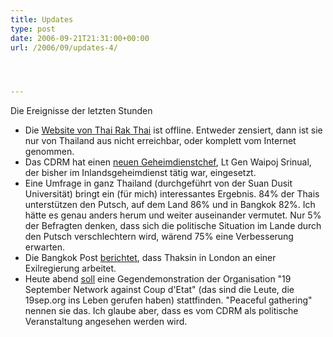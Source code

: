 ```yaml
---
title: Updates
type: post
date: 2006-09-21T21:31:00+00:00
url: /2006/09/updates-4/




---
```

Die Ereignisse der letzten Stunden

  * Die [Website von Thai Rak Thai][1] ist offline. Entweder zensiert, dann ist sie nur von Thailand aus nicht erreichbar, oder komplett vom Internet genommen.
  * Das <span class="caps">CDRM</span> hat einen [neuen Geheimdienstchef][2], Lt Gen Waipoj Srinual, der bisher im Inlandsgeheimdienst tätig war, eingesetzt.
  * Eine Umfrage in ganz Thailand (durchgeführt von der Suan Dusit Universität) bringt ein (für mich) interessantes Ergebnis. 84% der Thais unterstützen den Putsch, auf dem Land 86% und in Bangkok 82%. Ich hätte es genau anders herum und weiter auseinander vermutet. Nur 5% der Befragten denken, dass sich die politische Situation im Lande durch den Putsch verschlechtern wird, wärend 75% eine Verbesserung erwarten.
  * Die Bangkok Post [berichtet][3], dass Thaksin in London an einer Exilregierung arbeitet.
  * Heute abend [soll][4] eine Gegendemonstration der Organisation "19 September Network against Coup d'Etat" (das sind die Leute, die 19sep.org ins Leben gerufen haben) stattfinden. "Peaceful gathering" nennen sie das. Ich glaube aber, dass es vom <span class="caps">CDRM</span> als politische Veranstaltung angesehen werden wird.

 [1]: http://www.thairakthai.or.th/
 [2]: http://www.nationmultimedia.com/breakingnews/read.php?newsid=30014302
 [3]: http://www.bangkokpost.com/breaking_news/breakingnews.php?id=113079
 [4]: http://www.nationmultimedia.com/2006/09/22/national/national_30014320.php
